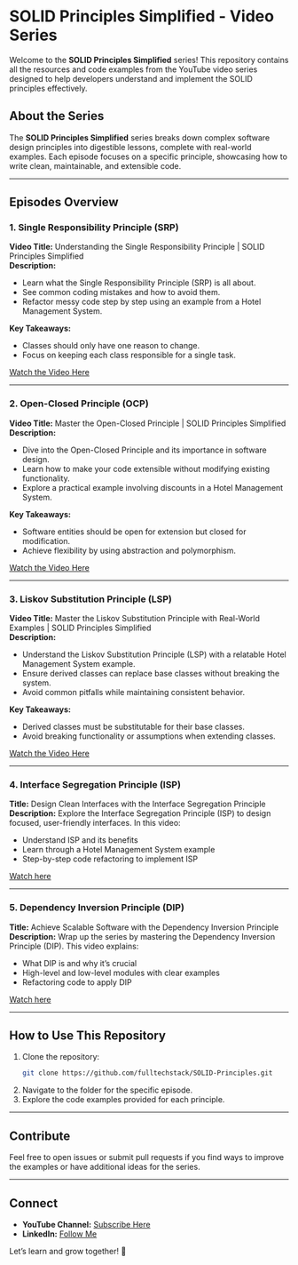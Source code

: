 ﻿# SOLID Principles Simplified - Video Series

Welcome to the **SOLID Principles Simplified** series! This repository contains all the resources and code examples from the YouTube video series designed to help developers understand and implement the SOLID principles effectively.

## About the Series
The **SOLID Principles Simplified** series breaks down complex software design principles into digestible lessons, complete with real-world examples. Each episode focuses on a specific principle, showcasing how to write clean, maintainable, and extensible code.

---

## Episodes Overview

### **1. Single Responsibility Principle (SRP)**
**Video Title:** Understanding the Single Responsibility Principle | SOLID Principles Simplified  
**Description:**
- Learn what the Single Responsibility Principle (SRP) is all about.
- See common coding mistakes and how to avoid them.
- Refactor messy code step by step using an example from a Hotel Management System.

**Key Takeaways:**
- Classes should only have one reason to change.
- Focus on keeping each class responsible for a single task.

[Watch the Video Here](https://youtu.be/RrPt7RGdu0w)

---

### **2. Open-Closed Principle (OCP)**
**Video Title:** Master the Open-Closed Principle | SOLID Principles Simplified  
**Description:**
- Dive into the Open-Closed Principle and its importance in software design.
- Learn how to make your code extensible without modifying existing functionality.
- Explore a practical example involving discounts in a Hotel Management System.

**Key Takeaways:**
- Software entities should be open for extension but closed for modification.
- Achieve flexibility by using abstraction and polymorphism.

[Watch the Video Here](https://youtu.be/pmfQl5yQohs)

---

### **3. Liskov Substitution Principle (LSP)**
**Video Title:** Master the Liskov Substitution Principle with Real-World Examples | SOLID Principles Simplified  
**Description:**
- Understand the Liskov Substitution Principle (LSP) with a relatable Hotel Management System example.
- Ensure derived classes can replace base classes without breaking the system.
- Avoid common pitfalls while maintaining consistent behavior.

**Key Takeaways:**
- Derived classes must be substitutable for their base classes.
- Avoid breaking functionality or assumptions when extending classes.

[Watch the Video Here](https://youtu.be/vhZrvlA2Uas)

---

### 4. Interface Segregation Principle (ISP)
**Title:** Design Clean Interfaces with the Interface Segregation Principle  
**Description:**
Explore the Interface Segregation Principle (ISP) to design focused, user-friendly interfaces. In this video:
- Understand ISP and its benefits
- Learn through a Hotel Management System example
- Step-by-step code refactoring to implement ISP  

[Watch here](https://youtu.be/4Mv8M9Rq4yU)

---

### 5. Dependency Inversion Principle (DIP)
**Title:** Achieve Scalable Software with the Dependency Inversion Principle  
**Description:**
Wrap up the series by mastering the Dependency Inversion Principle (DIP). This video explains:
- What DIP is and why it’s crucial
- High-level and low-level modules with clear examples
- Refactoring code to apply DIP  

[Watch here](https://youtu.be/4Mv8M9Rq4yU)

---

## How to Use This Repository
1. Clone the repository:
   ```bash
   git clone https://github.com/fulltechstack/SOLID-Principles.git
   ```
2. Navigate to the folder for the specific episode.
3. Explore the code examples provided for each principle.

---

## Contribute
Feel free to open issues or submit pull requests if you find ways to improve the examples or have additional ideas for the series.

---

## Connect
- **YouTube Channel:** [Subscribe Here](https://www.youtube.com/@fulltechstack_va)
- **LinkedIn:** [Follow Me](https://www.linkedin.com/in/akash-deep-singh-mehra-8b886b105/)

Let’s learn and grow together! 🌟
